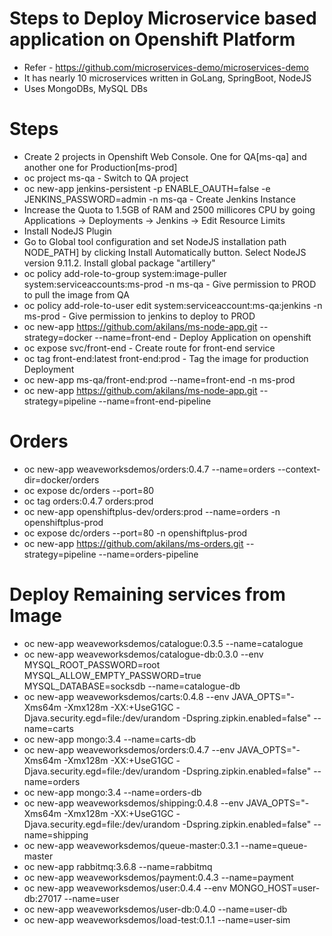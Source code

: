 # Steps to Deploy Microservice based application on Openshift Platform

  * Refer - https://github.com/microservices-demo/microservices-demo 
  * It has nearly 10 microservices written in GoLang, SpringBoot, NodeJS
  * Uses MongoDBs, MySQL DBs

# Steps

  * Create 2 projects in Openshift Web Console. One for QA[ms-qa] and another one for Production[ms-prod]
  * oc project ms-qa -  Switch to QA project
  * oc new-app jenkins-persistent -p ENABLE_OAUTH=false -e JENKINS_PASSWORD=admin -n ms-qa - Create Jenkins Instance
  * Increase the Quota to 1.5GB of RAM and 2500 millicores CPU by going Applications -> Deployments -> Jenkins -> Edit Resource Limits
  * Install NodeJS Plugin
  * Go to Global tool configuration and set NodeJS installation path NODE_PATH] by clicking Install Automatically button. Select NodeJS version 9.11.2. Install global package "artillery"
  * oc policy add-role-to-group system:image-puller system:serviceaccounts:ms-prod -n ms-qa - Give permission to PROD to pull the image from QA
  * oc policy add-role-to-user edit system:serviceaccount:ms-qa:jenkins -n ms-prod - Give permission to jenkins to deploy to PROD
  * oc new-app https://github.com/akilans/ms-node-app.git --strategy=docker --name=front-end - Deploy Application on openshift
  * oc expose svc/front-end - Create route for front-end service
  * oc tag front-end:latest front-end:prod - Tag the image for production Deployment
  * oc new-app ms-qa/front-end:prod --name=front-end -n ms-prod
  * oc new-app https://github.com/akilans/ms-node-app.git --strategy=pipeline --name=front-end-pipeline
  
# Orders

  * oc new-app weaveworksdemos/orders:0.4.7 --name=orders --context-dir=docker/orders
  * oc expose dc/orders --port=80
  * oc tag orders:0.4.7 orders:prod
  * oc new-app openshiftplus-dev/orders:prod --name=orders -n openshiftplus-prod
  * oc expose dc/orders --port=80 -n openshiftplus-prod
  * oc new-app https://github.com/akilans/ms-orders.git --strategy=pipeline --name=orders-pipeline

# Deploy Remaining services from Image
 
  * oc new-app weaveworksdemos/catalogue:0.3.5 --name=catalogue
  * oc new-app weaveworksdemos/catalogue-db:0.3.0 --env MYSQL_ROOT_PASSWORD=root MYSQL_ALLOW_EMPTY_PASSWORD=true MYSQL_DATABASE=socksdb --name=catalogue-db
  * oc new-app weaveworksdemos/carts:0.4.8 --env JAVA_OPTS="-Xms64m -Xmx128m -XX:+UseG1GC -Djava.security.egd=file:/dev/urandom -Dspring.zipkin.enabled=false" --name=carts
  * oc new-app mongo:3.4 --name=carts-db
  * oc new-app weaveworksdemos/orders:0.4.7 --env JAVA_OPTS="-Xms64m -Xmx128m -XX:+UseG1GC -Djava.security.egd=file:/dev/urandom -Dspring.zipkin.enabled=false" --name=orders
  * oc new-app mongo:3.4 --name=orders-db
  * oc new-app weaveworksdemos/shipping:0.4.8 --env JAVA_OPTS="-Xms64m -Xmx128m -XX:+UseG1GC -Djava.security.egd=file:/dev/urandom -Dspring.zipkin.enabled=false" --name=shipping
  * oc new-app weaveworksdemos/queue-master:0.3.1 --name=queue-master
  * oc new-app rabbitmq:3.6.8 --name=rabbitmq
  * oc new-app weaveworksdemos/payment:0.4.3 --name=payment
  * oc new-app weaveworksdemos/user:0.4.4 --env MONGO_HOST=user-db:27017 --name=user
  * oc new-app weaveworksdemos/user-db:0.4.0 --name=user-db
  * oc new-app weaveworksdemos/load-test:0.1.1 --name=user-sim
